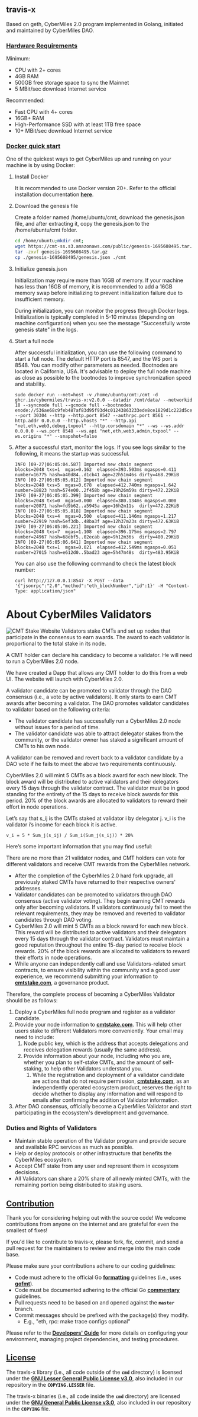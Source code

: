 ## **travis-x**

Based on geth, CyberMiles 2.0 program implemented in Golang, initiated and maintained by CyberMiles DAO.

### **[Hardware Requirements](https://github.com/CyberMiles/travis-x#hardware-requirements)**

Minimum:

- CPU with 2+ cores
- 4GB RAM
- 500GB free storage space to sync the Mainnet
- 5 MBit/sec download Internet service

Recommended:

- Fast CPU with 4+ cores
- 16GB+ RAM
- High-Performance SSD with at least 1TB free space
- 10+ MBit/sec download Internet service

### **[Docker quick start](https://github.com/CyberMiles/travis-x#docker-quick-start)**

One of the quickest ways to get CyberMiles up and running on your machine is by using Docker:

1. Install Docker
    
    It is recommended to use Docker version 20+. Refer to the official installation documentation **[here](https://docs.docker.com/engine/install/ubuntu/)**.
    
2. Download the genesis file
    
    Create a folder named /home/ubuntu/cmt, download the genesis.json file, and after extracting it, copy the genesis.json to the /home/ubuntu/cmt folder.
    
    ```bash
    cd /home/ubuntu;mkdir cmt;
    wget https://cmt-ss.s3.amazonaws.com/public/genesis-1695608495.tar.gz
    tar -zxvf genesis-1695608495.tar.gz
    cp ./genesis-1695608495/genesis.json ./cmt
    ```
    
3. Initialize genesis.json
    
    Initialization may require more than 16GB of memory. If your machine has less than 16GB of memory, it is recommended to add a 16GB memory swap before initializing to prevent initialization failure due to insufficient memory. 
    
    During initialization, you can monitor the progress through Docker logs. Initialization is typically completed in 5-10 minutes (depending on machine configuration) when you see the message "Successfully wrote genesis state" in the logs.

4. Start a full node
    
    After successful initialization, you can use the following command to start a full node. The default HTTP port is 8547, and the WS port is 8548. You can modify other parameters as needed. Bootnodes are located in California, USA. It's advisable to deploy the full node machine as close as possible to the bootnodes to improve synchronization speed and stability.
    
    ```
    sudo docker run --net=host -v /home/ubuntu/cmt:/cmt -d ghcr.io/cybermiles/travis-x:v2.0.0 --datadir /cmt/data/ --networkid 18 --syncmode full --gcmode full --bootnodes enode://536ae68c9feb487af83d95f93d4c01243863233ede8ce1829d1c222d5cea3c2a11c26fe98005844fcc616ab6dd170c2a0b3d55888b93ef301747cb2efa2a8ccb@54.215.74.33:30304 --port 30304 --http --http.port 8547 --authrpc.port 8561 --http.addr 0.0.0.0 --http.vhosts "*" --http.api "net,eth,web3,debug,txpool" --http.corsdomain "*" --ws --ws.addr 0.0.0.0 --ws.port 8548 --ws.api "net,eth,web3,admin,txpool" --ws.origins "*" --snapshot=false
    ```
    
5. After a successful start, monitor the logs. If you see logs similar to the following, it means the startup was successful.
    
    ```
    INFO [09-27|06:05:04.587] Imported new chain segment               blocks=2048 txs=1  mgas=0.162  elapsed=393.503ms mgasps=0.411   number=16775 hash=a40d84..d1cb41 age=22h51m46s dirty=468.29KiB
    INFO [09-27|06:05:05.012] Imported new chain segment               blocks=2048 txs=5  mgas=0.678  elapsed=412.740ms mgasps=1.642   number=18823 hash=574e00..2f458b age=19h26m59s dirty=472.22KiB
    INFO [09-27|06:05:05.399] Imported new chain segment               blocks=2048 txs=0  mgas=0.000  elapsed=380.134ms mgasps=0.000   number=20871 hash=fd9b62..a5945a age=16h2m11s  dirty=472.22KiB
    INFO [09-27|06:05:05.818] Imported new chain segment               blocks=2048 txs=4  mgas=0.500  elapsed=411.146ms mgasps=1.217   number=22919 hash=5ef3db..48ba3f age=12h37m23s dirty=472.63KiB
    INFO [09-27|06:05:06.221] Imported new chain segment               blocks=2048 txs=7  mgas=1.108  elapsed=396.175ms mgasps=2.797   number=24967 hash=68ebf5..02ecab age=9h12m36s  dirty=480.29KiB
    INFO [09-27|06:05:06.641] Imported new chain segment               blocks=2048 txs=1  mgas=0.021  elapsed=412.549ms mgasps=0.051   number=27015 hash=e612d0..5bad23 age=5h47m48s  dirty=483.95KiB
    ```
    
    You can also use the following command to check the latest block number:
    ```
    curl http://127.0.0.1:8547 -X POST --data '{"jsonrpc":"2.0","method":"eth_blockNumber","id":1}' -H "Content-Type: application/json"
    ```

# **About CyberMiles Validators**
![CMT Stake Website](docs/image/stake.png)
Validators stake CMTs and set up nodes that participate in the consensus to earn awards. The award to each validator is proportional to the total stake in its node.

A CMT holder can declare his candidacy to become a validator. He will need to run a CyberMiles 2.0 node.

We have created a Dapp that allows any CMT holder to do this from a web UI. The website will launch with CyberMiles 2.0.

A validator candidate can be promoted to validator through the DAO consensus (i.e., a vote by active validators). It only starts to earn CMT awards after becoming a validator. The DAO promotes validator candidates to validator based on the following criteria:

- The validator candidate has successfully run a CyberMiles 2.0 node without issues for a period of time.
- The validator candidate was able to attract delegator stakes from the community, or the validator owner has staked a significant amount of CMTs to his own node.

A validator can be removed and revert back to a validator candidate by a DAO vote if he fails to meet the above two requirements continuously.

CyberMiles 2.0 will mint 5 CMTs as a block award for each new block. The block award will be distributed to active validators and their delegators every 15 days through the validator contract. The validator must be in good standing for the entirety of the 15 days to receive block awards for this period. 20% of the block awards are allocated to validators to reward their effort in node operations.

Let’s say that s_ij is the CMTs staked at validator i by delegator j. v_i is the validator i’s income for each block it is active.

```
v_i = 5 * Sum_j(s_ij) / Sum_i(Sum_j(s_ij)) * 20%
```

Here’s some important information that you may find useful:

There are no more than 21 validator nodes, and CMT holders can vote for different validators and receive CMT rewards from the CyberMiles network.

- After the completion of the CyberMiles 2.0 hard fork upgrade, all previously staked CMTs have returned to their respective owners' addresses.
- Validator candidates can be promoted to validators through DAO consensus (active validator voting). They begin earning CMT rewards only after becoming validators. If validators continuously fail to meet the relevant requirements, they may be removed and reverted to validator candidates through DAO voting.
- CyberMiles 2.0 will mint 5 CMTs as a block reward for each new block. This reward will be distributed to active validators and their delegators every 15 days through the validator contract. Validators must maintain a good reputation throughout the entire 15-day period to receive block rewards. 20% of the block rewards are allocated to validators to reward their efforts in node operations.
- While anyone can independently call and use Validators-related smart contracts, to ensure visibility within the community and a good user experience, we recommend submitting your information to **[cmtstake.com](http://cmtstake.com/)**, a governance product.

Therefore, the complete process of becoming a CyberMiles Validator should be as follows:

1. Deploy a CyberMiles full node program and register as a validator candidate.
2. Provide your node information to **[cmtstake.com](http://cmtstake.com/)**. This will help other users stake to different Validators more conveniently. Your email may need to include:
    1. Node public key, which is the address that accepts delegations and receives delegation rewards (usually the same address).
    2. Provide information about your node, including who you are, whether you plan to self-stake CMTs, and the amount of self-staking, to help other Validators understand you.
        1. While the registration and deployment of a validator candidate are actions that do not require permission, **[cmtstake.com](http://cmtstake.com/)**, as an independently operated ecosystem product, reserves the right to decide whether to display any information and will respond to emails after confirming the addition of Validator information.
3. After DAO consensus, officially become a CyberMiles Validator and start participating in the ecosystem's development and governance.

### **Duties and Rights of Validators**

- Maintain stable operation of the Validator program and provide secure and available RPC services as much as possible.
- Help or deploy protocols or other infrastructure that benefits the CyberMiles ecosystem.
- Accept CMT stake from any user and represent them in ecosystem decisions.
- All Validators can share a 20% share of all newly minted CMTs, with the remaining portion being distributed to staking users.

## **[Contribution](https://github.com/CyberMiles/travis-x#contribution)**

Thank you for considering helping out with the source code! We welcome contributions from anyone on the internet and are grateful for even the smallest of fixes!

If you'd like to contribute to travis-x, please fork, fix, commit, and send a pull request for the maintainers to review and merge into the main code base.

Please make sure your contributions adhere to our coding guidelines:

- Code must adhere to the official Go **[formatting](https://golang.org/doc/effective_go.html#formatting)** guidelines (i.e., uses **[gofmt](https://golang.org/cmd/gofmt/)**).
- Code must be documented adhering to the official Go **[commentary](https://golang.org/doc/effective_go.html#commentary)** guidelines.
- Pull requests need to be based on and opened against the **`master`** branch.
- Commit messages should be prefixed with the package(s) they modify.
    - E.g., "eth, rpc: make trace configs optional"

Please refer to the **[Developers' Guide](https://geth.ethereum.org/docs/developers/devguide)** for more details on configuring your environment, managing project dependencies, and testing procedures.

## **[License](https://github.com/CyberMiles/travis-x#license)**

The travis-x library (i.e., all code outside of the **`cmd`** directory) is licensed under the **[GNU Lesser General Public License v3.0](https://www.gnu.org/licenses/lgpl-3.0.en.html)**, also included in our repository in the **`COPYING.LESSER`** file.

The travis-x binaries (i.e., all code inside the **`cmd`** directory) are licensed under the **[GNU General Public License v3.0](https://www.gnu.org/licenses/gpl-3.0.en.html)**, also included in our repository in the **`COPYING`** file.